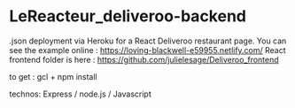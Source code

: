 # LeReacteur_deliveroo-backend

.json deployment via Heroku for a React Deliveroo restaurant page.
You can see the example online : https://loving-blackwell-e59955.netlify.com/
React frontend folder is here : https://github.com/julielesage/Deliveroo_frontend

to get : 
gcl + npm install

technos:
Express / node.js / Javascript

